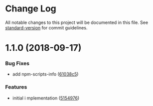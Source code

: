 # Change Log

All notable changes to this project will be documented in this file. See [standard-version](https://github.com/conventional-changelog/standard-version) for commit guidelines.

<a name="1.1.0"></a>
# 1.1.0 (2018-09-17)


### Bug Fixes

* add npm-scripts-info ([61038c5](https://github.com/armand1m/create-formik-fields-comparator/commit/61038c5))


### Features

* initial i mplementation ([5154976](https://github.com/armand1m/create-formik-fields-comparator/commit/5154976))
